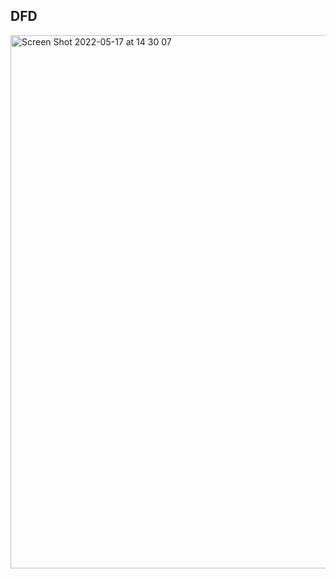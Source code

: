 ## DFD

<img width="853" alt="Screen Shot 2022-05-17 at 14 30 07" src="https://user-images.githubusercontent.com/55699007/168735949-770e1b8e-c6a9-4c80-a569-aa05873d13b2.png">
